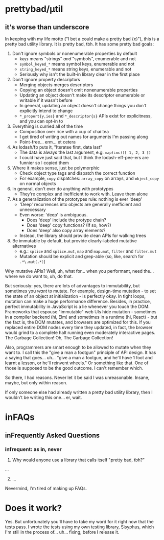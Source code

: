 # prettybad/μtil
## it's worse than underscore

In keeping with my life motto ("I bet a could make a pretty bad {x}"),
this is a pretty bad utility library. It is pretty bad, tbh. It has some
pretty bad goals:

1. Don't ignore symbols or nonenumerable properties by default
    - `keys` means "strings" _and_ "symbols", enumerable and not
    - `symbol_keyed_*` means symbol keys, enumerable and not
    - `string_keyed_*` means string keys, enumerable and not
    - Seriously why isn't the built-in library clear in the first place
2. Don't ignore property descriptors
    - Merging objects merges descriptors
    - Copying an object doesn't omit nonenumerable properties
    - Updating an object doesn't make its descriptor enumerable or
      writable if it wasn't before
    - In general, updating an object doesn't change things you don't
      explicitly intend to change
    - `*_propert{y,ies}` and `*_descriptor{s}` APIs exist for
      explicitness, and you can opt-in to
3. Everything is curried all of the time
    - Composition over rice with a cup of chai tea
    - I get tired of writing out names for arguments I'm passing along
    - Point-free... erm... et cetera
4. As lodash/fp puts it, "Iteratee first, data last"
    - The data is always the last argument, e.g. `map(inc)([ 1, 2, 3 ])`
    - I could have just said that, but I think the lodash-eff-pee-ers are funnier so I copied them
5. Where it makes sense, just be polymorphic
    - Check object type tags and dispatch the correct function
    - For example, `copy` dispatches: `array_copy` on arrays, and `object_copy` on normal objects
6. In general, don't ever do anything with prototypes
    - They're complex and inefficient to work with. Leave them alone
7. As a generalization of the prototypes rule: nothing is ever 'deep'
    - 'Deep' recurrences into objects are generally inefficient and unnecessary
    - Even worse: 'deep' is ambiguous.
        - Does 'deep' include the protype chain?
        - Does 'deep' copy functions? (If so, how?)
        - Does 'deep' also copy array elements?
    - Instead, the library should provide clean APIs for walking trees
8. Be immutable by default, but provide clearly-labeled mutative alternatives
    - e.g.: `splice` and `splice.mut`, `map` and `map.mut`, `filter` and `filter.mut`
    - Mutation should be explicit and grep-able (so, like, search for `.*\.mut(.*)`)

Why mutative APIs? Well, uh, what for... when you performant, need the...
where we do want to, uh, do that.

But seriously: yes, there are lots of advantages to immutability, but
sometimes you _want_ to mutate. For example, design-time mutation - to set
the state of an object at initialization - is perfectly okay. In tight
loops, mutation can make a huge performance difference. Besides, in
practice, perfect immutability in JavaScript is a lie whenever you touch
the DOM. Frameworks that espouse "immutable" web UIs hide mutation -
sometimes in a compiler backend (hi, Elm) and sometimes in a runtime (hi,
React) - but the fact is, the DOM mutates, and browsers are optimized for
this. If you replaced entire DOM nodes every time they updated, in fact,
the browser would grind to a complete halt running even moderately
interactive pages. The Garbage Collection! Oh, The Garbage Collection!

Also, programmers are smart enough to be allowed to mutate when they want
to. I call this the "give a man a footgun" principle of API design. It has
a saying that goes... uh... "give a man a footgun, and he'll have 1 foot
and learnt a lesson, or he'll reinvent wheels." Or something like that.
One of those is supposed to be the good outcome. I can't remember which.

So there, I had reasons. Never let it be said I was unreasonable. Insane,
maybe, but only within reason.

If only someone else had already written a pretty bad utility library,
then I wouldn't be writing this one... er, wait.

# inFAQs
## inFrequently Asked Questions
### infrequent: as in, never

1. Why would anyone use a library that calls itself "pretty bad, tbh?"

...

2. ...

Nevermind, I'm tired of making up FAQs.

# Does it work?

Yes. But unfortunately you'll have to take my word for it right now that
the tests pass. I wrote the tests using my own testing library, Sisyphus,
which I'm still in the process of... uh... fixing, before I release it.
